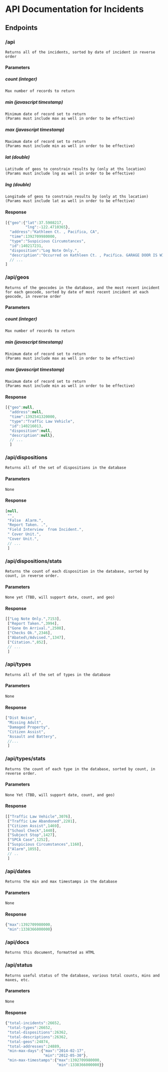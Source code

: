 # API Documentation for Incidents

## Endpoints

### /api
	Returns all of the incidents, sorted by date of incident in reverse order
#### Parameters
#####	count (integer)
	Max number of records to return
#####	min (javascript timestamp)
	Minimum date of record set to return
	(Params must include max as well in order to be effective)
#####	max (javascript timestamp)
	Maximum date of record set to return
	(Params must include min as well in order to be effective)
#####	lat (double)
	Latitude of geos to constrain results by (only at ths location)
	(Params must include lng as well in order to be effective)
#####	lng (double)
	Longitude of geos to constrain results by (only at ths location)
	(Params must include lat as well in order to be effective)
#### Response
```javascript
[{"geo":{"lat":37.5908217,
		 "lng":-122.4710365},
  "address":"Kathleen Ct. , Pacifica, CA",
  "time":1392709980000,
  "type":"Suspicious Circumstances",
  "id":140217231,
  "disposition":"Log Note Only.",
  "description":"Occurred on Kathleen Ct. , Pacifica. GARAGE DOOR IS WIDE OPEN \/\/ ALL HOUSE LIGHTS OFF \/\/ "},
  // ...
]
```
### /api/geos
	Returns of the geocodes in the database, and the most recent incident for each geocode, sorted by date of most recent incident at each geocode, in reverse order
#### Parameters
#####	count (integer)
	Max number of records to return
#####	min (javascript timestamp)
	Minimum date of record set to return
	(Params must include max as well in order to be effective)
#####	max (javascript timestamp)
	Maximum date of record set to return
	(Params must include min as well in order to be effective)
#### Response
```javascript
[{"geo":null,
  "address":null,
  "time":1392541320000,
  "type":"Traffic Law Vehicle",
  "id":140216013,
  "disposition":null,
  "description":null},
  // ...
  ]
```
### /api/dispositions
	Returns all of the set of dispositions in the database
#### Parameters
	None
#### Response
```javascript
[null,
 "",
 "False  Alarm.",
 "Report Taken. .",
 "Field Interview  from Incident.",
 " Cover Unit.",
 "Cover Unit.",
 // ...
 ]
```
### /api/dispositions/stats
	Returns the count of each disposition in the database, sorted by count, in reverse order.
#### Parameters
	None yet (TBD, will support date, count, and geo)
#### Response
```javascript
[["Log Note Only.",7153],
 ["Report Taken.",3994],
 ["Gone On Arrival.",2508],
 ["Checks Ok.",2346],
 ["Abated\/Advised.",1347],
 ["Citation.",852],
 // ...
 ]
```
### /api/types 
	Returns all of the set of types in the database
#### Parameters
	None
#### Response
```javascript
["Dist Noise",
 "Missing Adult",
 "Damaged Property",
 "Citizen Assist",
 "Assault and Battery",
 //...
 ]
```
### /api/types/stats 
	Returns the count of each type in the database, sorted by count, in reverse order.
#### Parameters
	None Yet (TBD, will support date, count, and geo)
#### Response
```javascript
[["Traffic Law Vehicle",3076],
 ["Traffic Law Abandoned",2281],
 ["Citizen Assist",1469],
 ["School Check",1440],
 ["Subject Stop",1427],
 ["SPCA Case",1252],
 ["Suspicious Circumstances",1160],
 ["Alarm",1055],
 // ..
 ]
```
### /api/dates
	Returns the min and max timestamps in the database
#### Parameters
	None
#### Response
```javascript
{"max":1392709980000,
 "min":1338366000000}
```
### /api/docs
	Returns this document, formatted as HTML
### /api/status
	Returns useful status of the database, various total counts, mins and maxes, etc.
#### Parameters
	None
#### Response
```javascript
{"total-incidents":26652,
 "total-types":26652,
 "total-dispositions":26362,
 "total-descriptions":26362,
 "total-geos":24874,
 "total-addresses":24889,
 "min-max-days":{"max":"2014-02-17",
				 "min":"2012-05-30"},
 "min-max-timestamps":{"max":1392709980000,
					   "min":1338366000000}}
```

